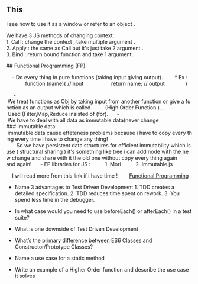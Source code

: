 ## This

I see how to use it as a window or refer to an object .

We have 3 JS methods of changing context :
1. Call : change the context , take multiple argument .
2. Apply : the same as Call but it's just take 2 argument .
3. Bind : return bound function and take 1 argument.

## Functional Programming (FP)

    - Do every thing in pure functions (taking input giving output).
       * Ex :
             function (name){ //input 
                 return name; // output
             }

     - We treat functions as Obj by taking input from another function or give a function as an output which is called 
        (High Order Function ) .
     - Used (Filter,Map,Reduce insisted of (for).
     - We have to deal with all data as immutable data(never change
### immutable data:
     - immutable data cause effeteness problems because i have to copy every thing every time i have to change any thing!
       So we have persistent data structures for efficient immutability which is use ( structural sharing ) it's something like tree i can add node with the new change and share with it the old one without copy every thing again and again!
     - FP libraries for JS :
         1. Mori
         2. Immutable.js


    I will read more from this link if i have time !   
    [Functional Programming](https://codewords.recurse.com/issues/one/an-introduction-to-functional-programming)

  - Name 3 advantages to Test Driven Development
           1. TDD creates a detailed specification.
           2. TDD reduces time spent on rework.
           3. You spend less time in the debugger.

 - In what case would you need to use beforeEach() or afterEach() in a test suite?
         

 - What is one downside of Test Driven Development
 - What’s the primary difference between ES6 Classes and Constructor/Prototype Classes?
 - Name a use case for a static method
- Write an example of a Higher Order function and describe the use case it solves      